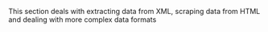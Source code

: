 This section deals with extracting data from XML, scraping data from HTML and dealing with more complex data formats